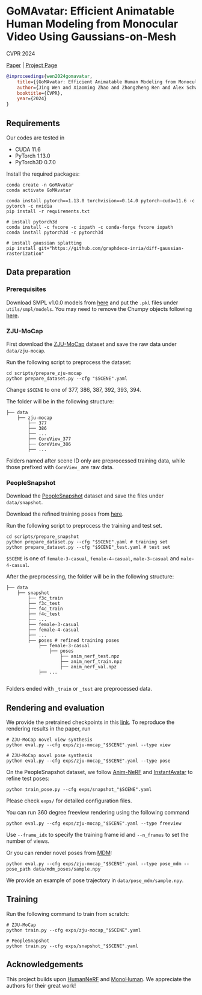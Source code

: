 # GoMAvatar: Efficient Animatable Human Modeling from Monocular Video Using Gaussians-on-Mesh

CVPR 2024

[Paper](https://arxiv.org/abs/2404.07991) | [Project Page](https://wenj.github.io/GoMAvatar/)

```bibtex
@inproceedings{wen2024gomavatar,
    title={{GoMAvatar: Efficient Animatable Human Modeling from Monocular Video Using Gaussians-on-Mesh}},
    author={Jing Wen and Xiaoming Zhao and Zhongzheng Ren and Alex Schwing and Shenlong Wang},
    booktitle={CVPR},
    year={2024}
}
```

## Requirements

Our codes are tested in
* CUDA 11.6
* PyTorch 1.13.0
* PyTorch3D 0.7.0

Install the required packages:
```Shell
conda create -n GoMAvatar
conda activate GoMAvatar

conda install pytorch==1.13.0 torchvision==0.14.0 pytorch-cuda=11.6 -c pytorch -c nvidia
pip install -r requirements.txt

# install pytorch3d 
conda install -c fvcore -c iopath -c conda-forge fvcore iopath
conda install pytorch3d -c pytorch3d

# install gaussian splatting
pip install git+"https://github.com/graphdeco-inria/diff-gaussian-rasterization"
```

## Data preparation
### Prerequisites
Download SMPL v1.0.0 models from [here](https://smpl.is.tue.mpg.de/download.php) and put the `.pkl` files under `utils/smpl/models`.
You may need to remove the Chumpy objects following [here](https://github.com/vchoutas/smplx/tree/main/tools).

### ZJU-MoCap

First download the [ZJU-MoCap](https://github.com/zju3dv/neuralbody/blob/master/INSTALL.md#zju-mocap-dataset) dataset and save the raw data under `data/zju-mocap`.

Run the following script to preprocess the dataset:
```Shell
cd scripts/prepare_zju-mocap
python prepare_dataset.py --cfg "$SCENE".yaml
```
Change `$SCENE` to one of 377, 386, 387, 392, 393, 394.

The folder will be in the following structure:
```Shell
├── data
    ├── zju-mocap
        ├── 377
        ├── 386
        ├── ...
        ├── CoreView_377
        ├── CoreView_386
        ├── ...
```
Folders named after scene ID only are preprocessed training data, while those prefixed with `CoreView_` are raw data. 

### PeopleSnapshot

Download the [PeopleSnapshot](https://graphics.tu-bs.de/people-snapshot) dataset and save the files under `data/snapshot`.

Download the refined training poses from [here](https://github.com/tijiang13/InstantAvatar/tree/master/data/PeopleSnapshot). 

Run the following script to preprocess the training and test set.
```Shell
cd scripts/prepare_snapshot
python prepare_dataset.py --cfg "$SCENE".yaml # training set
python prepare_dataset.py --cfg "$SCENE"_test.yaml # test set
```
`$SCENE` is one of `female-3-casual`, `female-4-casual`, `male-3-casual` and `male-4-casual`.

After the preprocessing, the folder will be in the following structure:
```Shell
├── data
    ├── snapshot
        ├── f3c_train
        ├── f3c_test
        ├── f4c_train
        ├── f4c_test
        ├── ...
        ├── female-3-casual
        ├── female-4-casual
        ├── ...
        ├── poses # refined training poses
            ├── female-3-casual
                ├── poses
                    ├── anim_nerf_test.npz
                    ├── anim_nerf_train.npz
                    ├── anim_nerf_val.npz
            ├── ...
        
```
Folders ended with `_train` or `_test` are preprocessed data.

## Rendering and evaluation

We provide the pretrained checkpoints in this [link](https://uofi.box.com/s/onwfp29ej03sr2ci7mm59nu74v6i0ip3). To reproduce the rendering results in the paper, run
```Shell
# ZJU-MoCap novel view synthesis
python eval.py --cfg exps/zju-mocap_"$SCENE".yaml --type view

# ZJU-MoCap novel pose synthesis
python eval.py --cfg exps/zju-mocap_"$SCENE".yaml --type pose
```
On the PeopleSnapshot dataset, we follow [Anim-NeRF](https://github.com/JanaldoChen/Anim-NeRF) and [InstantAvatar](https://github.com/tijiang13/InstantAvatar) to refine test poses:
```Shell
python train_pose.py --cfg exps/snapshot_"$SCENE".yaml
```
Please check `exps/` for detailed configuration files.

You can run 360 degree freeview rendering using the following command
```Shell
python eval.py --cfg exps/zju-mocap_"$SCENE".yaml --type freeview
```
Use `--frame_idx` to specify the training frame id and `--n_frames` to set the number of views.

Or you can render novel poses from [MDM](https://guytevet.github.io/mdm-page/):
```Shell
python eval.py --cfg exps/zju-mocap_"$SCENE".yaml --type pose_mdm --pose_path data/mdm_poses/sample.npy
```
We provide an example of pose trajectory in `data/pose_mdm/sample.npy`.

## Training

Run the following command to train from scratch:
```Shell
# ZJU-MoCap
python train.py --cfg exps/zju-mocap_"$SCENE".yaml

# PeopleSnapshot
python train.py --cfg exps/snapshot_"$SCENE".yaml
```

## Acknowledgements

This project builds upon [HumanNeRF](https://github.com/chungyiweng/humannerf) and [MonoHuman](https://github.com/Yzmblog/MonoHuman/tree/main). We appreciate the authors for their great work!
